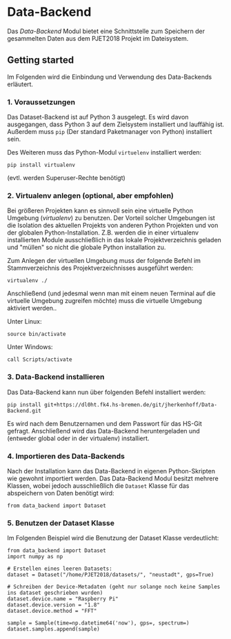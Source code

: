 # Data-Backend

Das *Data-Backend* Modul bietet eine Schnittstelle zum Speichern der gesammelten Daten
aus dem PJET2018 Projekt im Dateisystem.


## Getting started
Im Folgenden wird die Einbindung und Verwendung des Data-Backends erläutert.

### 1. Voraussetzungen
Das Dataset-Backend ist auf Python 3 ausgelegt. Es wird davon ausgegangen, dass Python 3 auf
dem Zielsystem installiert und lauffähig ist.
Außerdem muss `pip` (Der standard Paketmanager von Python) installiert sein.



Des Weiteren muss das Python-Modul `virtuelenv` installiert werden:
```
pip install virtualenv
```
(evtl. werden Superuser-Rechte benötigt)



### 2. Virtualenv anlegen (optional, aber empfohlen)
Bei größeren Projekten kann es sinnvoll sein eine virtuelle Python Umgebung (*virtualenv*) zu benutzen.
Der Vorteil solcher Umgebungen ist die Isolation des aktuellen Projekts von anderen
Python Projekten und von der globalen Python-Installation. Z.B. werden die in einer
virtualenv installierten Module ausschließlich in das lokale Projektverzeichnis geladen
und "müllen" so nicht die globale Python installation zu.

Zum Anlegen der virtuellen Umgebung muss der folgende Befehl im Stammverzeichnis des
Projektverzeichnisses ausgeführt werden:
```
virtualenv ./
```

Anschließend (und jedesmal wenn man mit einem neuen Terminal auf die virtuelle Umgebung zugreifen möchte) muss die virtuelle Umgebung aktiviert werden..

Unter Linux:
```
source bin/activate
```

Unter Windows:
```
call Scripts/activate
```


### 3. Data-Backend installieren
Das Data-Backend kann nun über folgenden Befehl installiert werden:
```
pip install git+https://dl0ht.fk4.hs-bremen.de/git/jherkenhoff/Data-Backend.git
```
Es wird nach dem Benutzernamen und dem Passwort für das HS-Git gefragt. Anschließend wird das Data-Backend heruntergeladen und (entweder global oder in der virtualenv) installiert.

### 4. Importieren des Data-Backends
Nach der Installation kann das Data-Backend in eigenen Python-Skripten wie gewohnt importiert werden.
Das Data-Backend Modul besitzt mehrere Klassen, wobei jedoch ausschließlich die `Dataset` Klasse für das abspeichern von Daten benötigt wird:
```
from data_backend import Dataset
```

### 5. Benutzen der Dataset Klasse

Im Folgenden Beispiel wird die Benutzung der Dataset Klasse verdeutlicht:

```
from data_backend import Dataset
import numpy as np

# Erstellen eines leeren Datasets:
dataset = Dataset("/home/PJET2018/datasets/", "neustadt", gps=True)

# Schreiben der Device-Metadaten (geht nur solange noch keine Samples ins dataset geschrieben wurden)
dataset.device.name = "Raspberry Pi"
dataset.device.version = "1.8"
dataset.device.method = "FFT"

sample = Sample(time=np.datetime64('now'), gps=, spectrum=)
dataset.samples.append(sample)
```